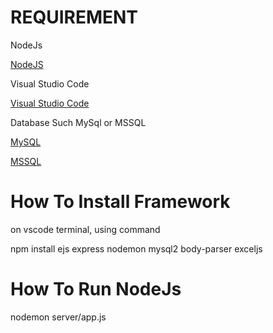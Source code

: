 REQUIREMENT 
=============
NodeJs

[NodeJS](https://nodejs.org/en)

Visual Studio Code

[Visual Studio Code](https://code.visualstudio.com/)

Database Such MySql or MSSQL

[MySQL](https://dev.mysql.com/downloads/)

[MSSQL](https://www.microsoft.com/en-us/sql-server/sql-server-downloads)

How To Install Framework
=========
on vscode terminal, using command

npm install ejs express nodemon mysql2 body-parser exceljs

How To Run NodeJs
=========
nodemon server/app.js
